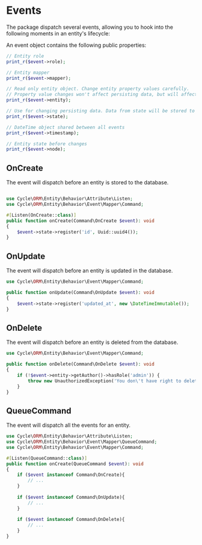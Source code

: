 # Events

The package dispatch several events, allowing you to hook into the following moments in an entity's lifecycle:

An event object contains the following public properties:

```php
// Entity role
print_r($event->role);      

// Entity mapper
print_r($event->mapper);     

// Read only entity object. Change entity property values carefully.
// Property value changes won't affect persisting data, but will affect next event listeners.
print_r($event->entity);    

// Use for changing persisting data. Data from state will be stored to the database
print_r($event->state);

// DateTime object shared between all events
print_r($event->timestamp); 

// Entity state before changes
print_r($event->node); 
```

## OnCreate

The event will dispatch before an entity is stored to the database.

```php

use Cycle\ORM\Entity\Behavior\Attribute\Listen;
use Cycle\ORM\Entity\Behavior\Event\Mapper\Command;

#[Listen(OnCreate::class)]
public function onCreate(Command\OnCreate $event): void
{
    $event->state->register('id', Uuid::uuid4());
}
```

## OnUpdate

The event will dispatch before an entity is updated in the database.

```php
use Cycle\ORM\Entity\Behavior\Event\Mapper\Command;

public function onUpdate(Command\OnUpdate $event): void
{
    $event->state->register('updated_at', new \DateTimeImmutable());
}
```

[//]: # (## AfterUpdate)

[//]: # (The event will dispatch after an entity is updated in the database.)

[//]: # (```php)

[//]: # (use Cycle\ORM\Entity\Behavior\Event\Mapper\Command;)

[//]: # (public function afterUpdate&#40;Command\AfterUpdate $event&#41;: void)

[//]: # ({)

[//]: # (    if &#40;!$event->entity instanceof LoggableInterface&#41; {)

[//]: # (        return;)

[//]: # (    })

[//]: # (    )
[//]: # (    $this->logRepository->store&#40;[)

[//]: # (        'entity_role' => $event->role,)

[//]: # (        'entity_id' => $event->entity->getId&#40;&#41;,)

[//]: # (        'created_at' => new \DateTimeImmutable&#40;&#41;,)

[//]: # (        'changed_by' => $event->entity->getAuthor&#40;&#41;->getId&#40;&#41;,)

[//]: # (        'changes' => $event->state->getChanges&#40;&#41;,)

[//]: # (    ]&#41;;)

[//]: # (})

[//]: # (```)

## OnDelete

The event will dispatch before an entity is deleted from the database.

```php
use Cycle\ORM\Entity\Behavior\Event\Mapper\Command;

public function onDelete(Command\OnDelete $event): void
{
    if (!$event->entity->getAuthor()->hasRole('admin')) {
        throw new UnauthorizedException('You don\'t have right to delete this entity.');
    }
}
```

[//]: # (## AfterDelete)

[//]: # (The event will dispatch after an entity is deleted from the database.)

[//]: # (```php)

[//]: # (use Cycle\ORM\Entity\Behavior\Event\Mapper\Command;)

[//]: # (public function afterDelete&#40;Command\AfterDelete $event&#41;: void)

[//]: # ({)

[//]: # (    $this->fileStorage->deleteAttachements&#40;)

[//]: # (        $event->role, )

[//]: # (        $event->entity->getId&#40;&#41;)

[//]: # (    &#41;;)

[//]: # (})

[//]: # (```)

## QueueCommand

The event will dispatch all the events for an entity.

```php
use Cycle\ORM\Entity\Behavior\Attribute\Listen;
use Cycle\ORM\Entity\Behavior\Event\Mapper\QueueCommand;
use Cycle\ORM\Entity\Behavior\Event\Mapper\Command;

#[Listen(QueueCommand::class)]
public function onCreate(QueueCommand $event): void
{
    if ($event instanceof Command\OnCreate){
        // ...
    }
    
    if ($event instanceof Command\OnUpdate){
        // ...
    }
    
    if ($event instanceof Command\OnDelete){
        // ...
    }
}
```
